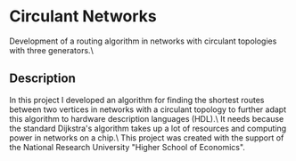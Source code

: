# Circulant Networks
Development of a routing algorithm in networks with circulant topologies with three generators.\\
## Description
In this project I developed an algorithm for finding the shortest routes between two vertices in networks with a circulant topology 
to further adapt this algorithm to hardware description languages (HDL).\\
It needs because the standard Dijkstra's algorithm takes up a lot of resources and computing power in networks on a chip.\\
This project was created with the support of the National Research University "Higher School of Economics".
